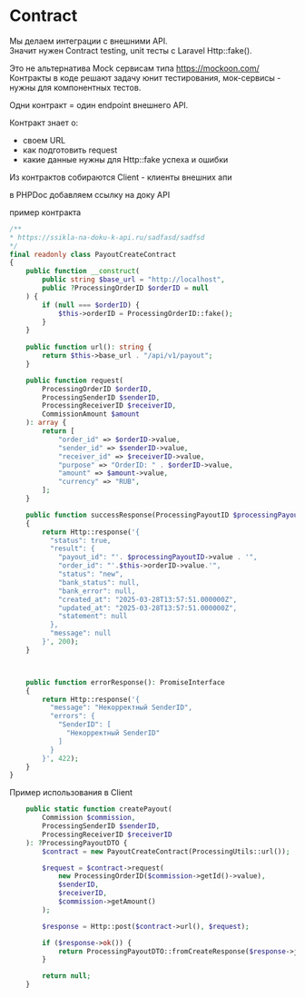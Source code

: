 # Contract

Мы делаем интеграции с внешними API.   
Значит нужен Contract testing, unit тесты с Laravel Http::fake().  

Это не альтернатива Mock сервисам типа https://mockoon.com/  
Контракты в коде решают задачу юнит тестирования, мок-сервисы - нужны для компонентных тестов.

Одни контракт = один endpoint внешнего API.  

Контракт знает о: 
- своем URL
- как подготовить request
- какие данные нужны для Http::fake успеха и ошибки 

Из контрактов собираются Client - клиенты внешних апи

в PHPDoc добавляем ссылку на доку API

пример контракта
```php
/**
* https://ssikla-na-doku-k-api.ru/sadfasd/sadfsd
*/
final readonly class PayoutCreateContract
{
    public function __construct(
        public string $base_url = "http://localhost",
        public ?ProcessingOrderID $orderID = null
    ) {
        if (null === $orderID) {
            $this->orderID = ProcessingOrderID::fake();
        }
    }
    
    public function url(): string {
        return $this->base_url . "/api/v1/payout";
    }

    public function request(
        ProcessingOrderID $orderID,
        ProcessingSenderID $senderID,
        ProcessingReceiverID $receiverID,
        CommissionAmount $amount
    ): array {
        return [
            "order_id" => $orderID->value,
            "sender_id" => $senderID->value,
            "receiver_id" => $receiverID->value,
            "purpose" => "OrderID: " . $orderID->value,
            "amount" => $amount->value,
            "currency" => "RUB",
        ];
    }

    public function successResponse(ProcessingPayoutID $processingPayoutID): PromiseInterface
    {
        return Http::response('{
          "status": true,
          "result": {
            "payout_id": "'. $processingPayoutID->value . '",
            "order_id": "'.$this->orderID->value.'",
            "status": "new",
            "bank_status": null,
            "bank_error": null,
            "created_at": "2025-03-28T13:57:51.000000Z",
            "updated_at": "2025-03-28T13:57:51.000000Z",
            "statement": null
          },
          "message": null
        }', 200);
    }



    public function errorResponse(): PromiseInterface
    {
        return Http::response('{
          "message": "Некорректный SenderID",
          "errors": {
            "SenderID": [
              "Некорректный SenderID"
            ]
          }
        }', 422);
    }
}
```

Пример использования в Client
```php
    public static function createPayout(
        Commission $commission,
        ProcessingSenderID $senderID,
        ProcessingReceiverID $receiverID
    ): ?ProcessingPayoutDTO {
        $contract = new PayoutCreateContract(ProcessingUtils::url());

        $request = $contract->request(
            new ProcessingOrderID($commission->getId()->value),
            $senderID,
            $receiverID,
            $commission->getAmount()
        );

        $response = Http::post($contract->url(), $request);

        if ($response->ok()) {
            return ProcessingPayoutDTO::fromCreateResponse($response->json());
        }

        return null;
    }
```


